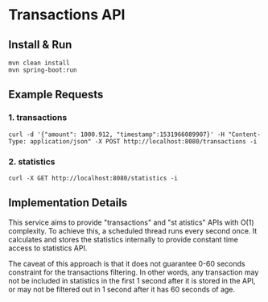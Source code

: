 # Transactions API

## Install & Run
```
mvn clean install
mvn spring-boot:run
```

## Example Requests
### 1. transactions
```
curl -d '{"amount": 1000.912, "timestamp":1531966089907}' -H "Content-Type: application/json" -X POST http://localhost:8080/transactions -i
```

### 2. statistics
```
curl -X GET http://localhost:8080/statistics -i
```

## Implementation Details
This service aims to provide "transactions" and "st atistics" APIs with O(1) complexity. To achieve this, 
a scheduled thread runs every second once. It calculates and stores the statistics internally to provide 
constant time access to statistics API.

The caveat of this approach is that it does not guarantee 0-60 seconds constraint for the transactions filtering.
In other words, any transaction may not be included in statistics in the first 1 second after it is stored in the API, or may not be 
filtered out in 1 second after it has 60 seconds of age.





